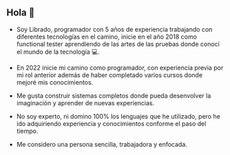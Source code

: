 ## Hola 👋

- Soy Librado, programador con 5 años de experiencia trabajando con diferentes tecnologías en el camino, inicie en el año 2018 como functional tester aprendiendo de las artes de las pruebas donde conocí el mundo de la tecnología 💻.
- En 2022 inicie mi camino como programador, con experiencia previa por mi rol anterior además de haber completado varios cursos donde mejoré mis conocimientos.

- Me gusta construir sistemas completos donde pueda desenvolver la imaginación y aprender de nuevas experiencias.
- No soy experto, ni domino 100% los lenguajes que he utilizado, pero he ido adquiriendo experiencia y conocimientos conforme el paso del tiempo.
- Me considero una persona sencilla, trabajadora y enfocada.
